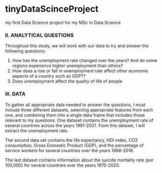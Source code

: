 # tinyDataScinceProject
my first Data Science project for my MSc in Data Science

### II.	ANALYTICAL QUESTIONS
Throughout this study, we will work with our data to try and answer the following questions:

1)	How has the unemployment rate changed over the years? And do some regions experience higher unemployment than others?
2)	How does a rise or fall in unemployment rate affect other economic aspects of a country such as GDP??
3)	Does unemployment affect the quality of life of people

### III.	DATA
To gather all appropriate data needed to answer the questions, I must include three different datasets, selecting appropriate features from each one, and combining them into a single data frame that includes those relevant to my questions. 
One dataset contains the unemployment rate of several countries across the years 1991-2021. From this dataset, I will extract the unemployment rate. 

The second data set contains the life expectancy, HDI index, CO2 consumption, Gross Domestic Product (GDP), and the percentage of service workers for several countries over the years 1998-2018. 

The last dataset contains information about the suicide mortality rate (per 100,000) for several countries over the years 1970-2020.
